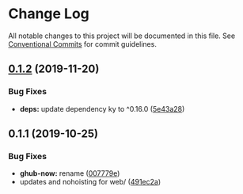 # Change Log

All notable changes to this project will be documented in this file.
See [Conventional Commits](https://conventionalcommits.org) for commit guidelines.

## [0.1.2](https://github.com/tunnckoCore/opensource/compare/ghub.now.sh@0.1.1...ghub.now.sh@0.1.2) (2019-11-20)


### Bug Fixes

* **deps:** update dependency ky to ^0.16.0 ([5e43a28](https://github.com/tunnckoCore/opensource/commit/5e43a28a98bdbcca171c1897c1170df026abd5c3))





## 0.1.1 (2019-10-25)


### Bug Fixes

* **ghub-now:** rename ([007779e](https://github.com/tunnckoCore/opensource/commit/007779e20e2acd639a18308a53076a45e0451524))
* updates and nohoisting for web/ ([491ec2a](https://github.com/tunnckoCore/opensource/commit/491ec2a06b5ffb6f052dfca5a6732f17ed28a7e0))
